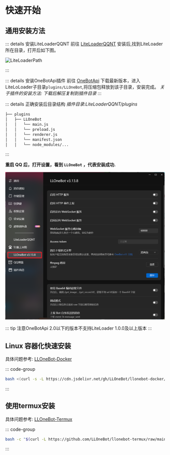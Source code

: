 # 快速开始

## 通用安装方法

::: details 安装LiteLoaderQQNT
前往 [LiteLoaderQQNT](https://liteloaderqqnt.github.io/guide/install.html) 安装后,找到LiteLoader所在目录，打开后如下图。

![LiteLoaderPath](/asset/LiteLoaderPath.png)

:::

::: details 安装OneBotApi插件
前往  [OneBotApi](https://github.com/linyuchen/LiteLoaderQQNT-OneBotApi/releases/) 下载最新版本，进入LiteLoLoader子目录`plugins/LLOneBot`,将压缩包释放到该子目录，安装完成。
*关于插件的安装方法: 下载后解压复制到插件目录*
:::

::: details 正确安装后目录结构
*插件目录:LiteLoaderQQNT/plugins*
```
├── plugins
│   ├── LLOneBot
│   │   └── main.js
│   │   └── preload.js
│   │   └── renderer.js
│   │   └── manifest.json
│   │   └── node_modules/...
```
:::

**重启 QQ 后，打开设置，看到 `LLOneBot` ，代表安装成功.**

![](./img/llonebot-install-success.png)

::: tip
注意OneBotApi 2.0以下的版本不支持LiteLoader 1.0.0及以上版本
:::
## Linux 容器化快速安装

具体问题参考: [LLOneBot-Docker](https://github.com/LLOneBot/llonebot-docker)

::: code-group

```sh [Curl]
bash <(curl -s -L https://cdn.jsdelivr.net/gh/LLOneBot/llonebot-docker/fastboot.sh)
```

::: 

## 使用termux安装

具体问题参考: [LLOneBot-Termux](https://github.com/LLOneBot/llonebot-termux)

::: code-group

```sh [Curl]
bash -c "$(curl -L https://github.com/LLOneBot/llonebot-termux/raw/main/onekey.sh)"
```

::: 


